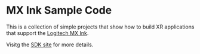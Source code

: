 # MX Ink Sample Code

This is a collection of simple projects that show how to build XR applications that support the [Logitech MX Ink](https://www.logitech.com/en-ch/products/vr/mx-ink.html).

Visitg the [SDK site](https://logitech.github.io/mxink/) for more details.
